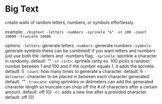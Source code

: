 # Big Text
create walls of random letters, numbers, or symbols effortlessly.

example:
`./bigtext -letters -numbers -sprinkle "&" -sr 100 -count 10000 -truncate 10000`

options:
`-letters`: generate letters
`-numbers`: generate numbers
`-symbols`: generate symbols
these can be combined! if you want letters and numbers just use both the -letters and -numbers flag.
`-sprinkle`: sprinkle a character in randomly. default: ""
`-sr <int>`: sprinkle rarity ex. 100 picks a random number between 1 and 100 and if the number equals 1, it adds the sprinkle. default: 5
`-count`: how many times to generate a character. default: 6
`-delimeter`: character to be placed in between each character generated. default: ""
`-truncate`: using sprinkles or delimeters can add the generated character length so truncate can chop off the # of characters after a certain amount. default: off (0)
`-nl`: adds a new line after a provided character. default: off (0)